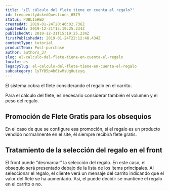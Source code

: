 ```yaml
---
title: '¿El cálculo del flete tiene en cuenta el regalo?'
id: frequentlyAskedQuestions_6579
status: PUBLISHED
createdAt: 2019-01-24T20:46:02.736Z
updatedAt: 2019-12-31T15:19:25.234Z
publishedAt: 2019-12-31T15:19:25.234Z
firstPublishedAt: 2019-01-24T22:12:48.434Z
contentType: tutorial
productTeam: Post-purchase
author: authors_37
slug: el-calculo-del-flete-tiene-en-cuenta-el-regalo
locale: es
legacySlug: el-calculo-del-flete-tiene-en-cuenta-el-regalo
subcategory: 1yTYB5p4b6iwMsUg8uieyq
---
```


El sistema cobra el flete considerando el regalo en el carrito.

Para el cálculo del flete, es necesario considerar también el volumen y el peso del regalo.

## Promoción de Flete Gratis para los obsequios

En el caso de que se configure esa promoción, si el regalo es un producto vendido normalmente en el site, él siempre recibirá flete gratis.

## Tratamiento de la selección del regalo en el front

El front puede “desmarcar” la selección del regalo. En este caso, el obsequio será presentado debajo de la lista de los ítems principales. Al seleccionar el regalo, el cliente verá un mensaje del carrito indicando que el valor del flete se ha aumentado. Así, el puede decidir se mantiene el regalo en el carrito o no.
